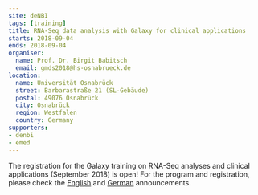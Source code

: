 ```yaml
---
site: deNBI
tags: [training]
title: RNA-Seq data analysis with Galaxy for clinical applications
starts: 2018-09-04
ends: 2018-09-04
organiser:
  name: Prof. Dr. Birgit Babitsch
  email: gmds2018@hs-osnabrueck.de
location:
  name: Universität Osnabrück
  street: Barbarastraße 21 (SL-Gebäude)
  postal: 49076 Osnabrück
  city: Osnabrück
  region: Westfalen
  country: Germany
supporters:
- denbi
- emed
---
```


The registration for the Galaxy training on RNA-Seq analyses and clinical applications (September 2018) is open! For the program and registration, please check the [English](https://www.denbi.de/22-training-cat/training-courses/599-rna-seq-data-analysis-with-galaxy-for-clinical-applications-gmds-2018) and [German](https://gmds.de/aktuelles-termine/tagungen-2018-willkommen/anmeldung-zur-tagung/) announcements.

